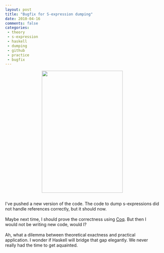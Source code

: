 ```yaml
---
layout: post
title: "Bugfix for S-expression dumping"
date: 2010-04-16
comments: false
categories:
 - theory
 - s-expression
 - haskell
 - dumping
 - github
 - practice
 - bugfix
---
```


<div class='post'>
<a onblur="try {parent.deselectBloggerImageGracefully();} catch(e) {}" href="http://2.bp.blogspot.com/_TpVt3um4eVw/S8eaX2Txo0I/AAAAAAAAAB0/mQDW9wim9cI/s1600/Screen+shot+2010-04-16+at+12.45.56+AM.png"><img style="display:block; margin:0px auto 10px; text-align:center;cursor:pointer; cursor:hand;width: 264px; height: 400px;" src="http://2.bp.blogspot.com/_TpVt3um4eVw/S8eaX2Txo0I/AAAAAAAAAB0/mQDW9wim9cI/s400/Screen+shot+2010-04-16+at+12.45.56+AM.png" border="0" alt="" id="BLOGGER_PHOTO_ID_5460502807716143938" /></a><br />I've pushed a new version of the code. The code to dump s-expressions did not handle references correctly, but it should now.<div><br /></div><div>Maybe next time, I should prove the correctness using <a href="http://www.lix.polytechnique.fr/coq/">Coq</a>. But then I would not be writing new code, would I?<div><br /></div><div>Ah, what a dilemma between theoretical exactness and practical application. I wonder if Haskell will bridge that gap elegantly. We never really had the time to get aquainted.</div></div></div>
